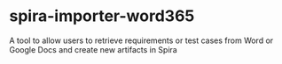 # spira-importer-word365

A tool to allow users to retrieve requirements or test cases from Word or Google Docs and create new artifacts in Spira